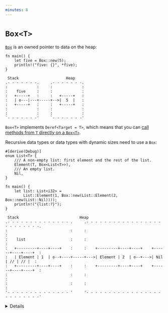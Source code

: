 ```yaml
---
minutes: 8
---
```


# `Box<T>`

[`Box`](https://doc.rust-lang.org/std/boxed/struct.Box.html) is an owned pointer
to data on the heap:

```rust,editable
fn main() {
    let five = Box::new(5);
    println!("five: {}", *five);
}
```

```bob
 Stack                     Heap
.- - - - - - -.     .- - - - - - -.
:             :     :             :
:    five     :     :             :
:   +-----+   :     :   +-----+   :
:   | o---|---+-----+-->|  5  |   :
:   +-----+   :     :   +-----+   :
:             :     :             :
:             :     :             :
`- - - - - - -'     `- - - - - - -'
```

`Box<T>` implements `Deref<Target = T>`, which means that you can
[call methods
from `T` directly on a `Box<T>`](https://doc.rust-lang.org/std/ops/trait.Deref.html#more-on-deref-coercion).

Recursive data types or data types with dynamic sizes need to use a `Box`:

```rust,editable
#[derive(Debug)]
enum List<T> {
    /// A non-empty list: first element and the rest of the list.
    Element(T, Box<List<T>>),
    /// An empty list.
    Nil,
}

fn main() {
    let list: List<i32> =
        List::Element(1, Box::new(List::Element(2, Box::new(List::Nil))));
    println!("{list:?}");
}
```

```bob
 Stack                           Heap
.- - - - - - - - - - - - - - .     .- - - - - - - - - - - - - - - - - - - - - - - - -.
:                            :     :                                                 :
:    list                    :     :                                                 :
:   +---------+----+----+    :     :    +---------+----+----+    +------+----+----+  :
:   | Element | 1  | o--+----+-----+--->| Element | 2  | o--+--->| Nil  | // | // |  :
:   +---------+----+----+    :     :    +---------+----+----+    +------+----+----+  :
:                            :     :                                                 :
:                            :     :                                                 :
'- - - - - - - - - - - - - - '     '- - - - - - - - - - - - - - - - - - - - - - - - -'
```

<details>

- `Box` is like `std::unique_ptr` in C++, except that it's guaranteed to be not
  null.
- A `Box` can be useful when you:
  - have a type whose size that can't be known at compile time, but the Rust
    compiler wants to know an exact size.
  - want to transfer ownership of a large amount of data. To avoid copying large
    amounts of data on the stack, instead store the data on the heap in a `Box`
    so only the pointer is moved.

- If `Box` was not used and we attempted to embed a `List` directly into the
  `List`, the compiler would not be able to compute a fixed size for the struct
  in memory (the `List` would be of infinite size).

- `Box` solves this problem as it has the same size as a regular pointer and
  just points at the next element of the `List` in the heap.

- Remove the `Box` in the List definition and show the compiler error. We get
  the message "recursive without indirection", because for data recursion, we
  have to use indirection, a `Box` or reference of some kind, instead of storing
  the value directly.

# More to Explore

## Niche Optimization

```rust,editable
#[derive(Debug)]
enum List<T> {
    Element(T, Box<List<T>>),
    Nil,
}

fn main() {
    let list: List<i32> =
        List::Element(1, Box::new(List::Element(2, Box::new(List::Nil))));
    println!("{list:?}");
}
```

A `Box` cannot be empty, so the pointer is always valid and non-`null`. This
allows the compiler to optimize the memory layout:

```bob
 Stack                           Heap
.- - - - - - - - - - - - - - .     .- - - - - - - - - - - - - -.
:                            :     :                           :
:    list                    :     :                           :
:   +---------+----+----+    :     :    +---------+----+----+  :
:   | Element | 1  | o--+----+-----+--->| Element | 2  | // |  :
:   +---------+----+----+    :     :    +---------+----+----+  :
:                            :     :                           :
:                            :     :                           :
'- - - - - - - - - - - - - - '     '- - - - - - - - - - - - - -'
```

</details>
